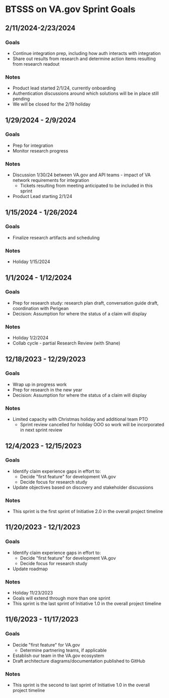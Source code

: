 # BTSSS on VA.gov Sprint Goals

## 2/11/2024-2/23/2024
### Goals
- Continue integration prep, including how auth interacts with integration
- Share out results from research and determine action items resulting from research readout

### Notes

- Product lead started 2/1/24, currently onboarding
- Authentication discussions around which solutions will be in place still pending
- We will be closed for the 2/19 holiday

## 1/29/2024 - 2/9/2024
### Goals
- Prep for integration
- Monitor research progress

### Notes
- Discussion 1/30/24 between VA.gov and API teams - impact of VA network requirements for integration
  - Tickets resulting from meeting anticipated to be included in this sprint
- Product Lead starting 2/1/24


## 1/15/2024 - 1/26/2024
### Goals
- Finalize research artifacts and scheduling

### Notes
- Holiday 1/15/2024

## 1/1/2024 - 1/12/2024
### Goals
- Prep for research study: research plan draft, conversation guide draft, coordination with Perigean
- Decision: Assumption for where the status of a claim will display

### Notes
- Holiday 1/2/2024
- Collab cycle - partial Research Review (with Shane)

## 12/18/2023 - 12/29/2023
### Goals
- Wrap up in progress work
- Prep for research in the new year
- Decision: Assumption for where the status of a claim will display

### Notes
- Limited capacity with Christmas holiday and additional team PTO
  - Sprint review cancelled for holiday OOO so work will be incorporated in next sprint review

## 12/4/2023 - 12/15/2023
### Goals
- Identify claim experience gaps in effort to:
  - Decide "first feature" for development VA.gov
  - Decide focus for research study 
- Update objectives based on discovery and stakeholder discussions

### Notes
- This sprint is the first sprint of Initiative 2.0 in the overall project timeline


## 11/20/2023 - 12/1/2023
### Goals
- Identify claim experience gaps in effort to:
  - Decide "first feature" for development VA.gov
  - Decide focus for research study 
- Update roadmap

### Notes
- Holiday 11/23/2023
- Goals will extend through more than one sprint
- This sprint is the last sprint of Initiative 1.0 in the overall project timeline


## 11/6/2023 - 11/17/2023
### Goals
- Decide "first feature" for VA.gov
  - Determine partnering teams, if applicable
- Establish our team in the VA.gov ecosystem
- Draft architecture diagrams/documentation published to GitHub

### Notes
- This sprint is the second to last sprint of Initiative 1.0 in the overall project timeline

